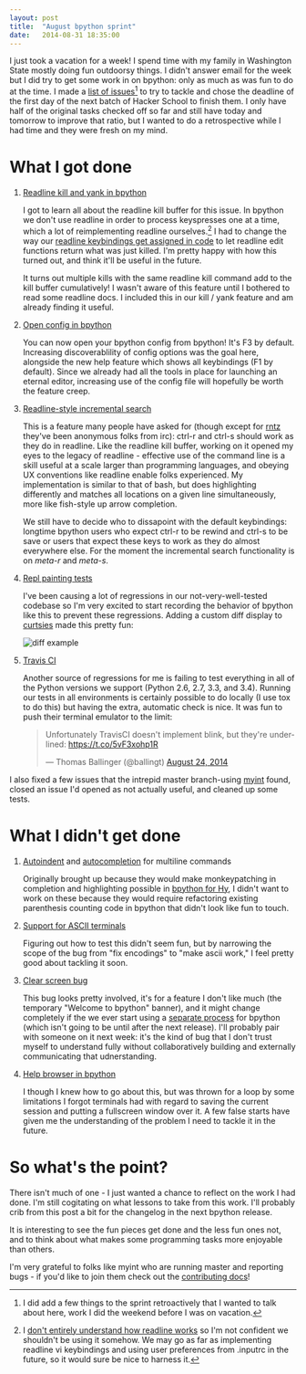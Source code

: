 ```yaml
---
layout: post
title:  "August bpython sprint"
date:   2014-08-31 18:35:00
---
```


I just took a vacation for a week! I spend time with my family in Washington
State mostly doing fun outdoorsy things.
I didn't answer email for the week but I did try to get some
work in on bpython: only as much as was fun to do at the time. I made a [list of 
issues](https://github.com/bpython/bpython/issues?q=milestone%3ATom-august-sprint)[^1]
to try to tackle and chose the deadline of the first day of the next batch of
Hacker School to finish them. I only have half of
the original tasks checked off so far and still have today and tomorrow to improve that ratio,
but I wanted to do a retrospective while I had time and they were fresh on my mind.

What I got done
===============

1. [Readline kill and yank in
   bpython](https://github.com/bpython/bpython/issues/344)

    I got to learn all about the readline kill buffer for this issue. In bpython
    we don't use readline in order to process keyspresses one at a time, which
    a lot of reimplementing readline ourselves.[^2] I had to change
    the way our [readline keybindings get assigned in
    code](https://github.com/bpython/bpython/blob/master/bpython/curtsiesfrontend/manual_readline.py)
    to let readline edit functions return what was just killed.
    I'm pretty happy with how this turned out, and think it'll be useful
    in the future.
    
    It turns out multiple kills with the same readline
    kill command add to the kill buffer cumulatively! I wasn't aware of this
    feature until I bothered to read some readline docs.
    I included this in our kill / yank feature and am already
    finding it useful.

2. [Open config in bpython](https://github.com/bpython/bpython/issues/354)

    You can now open your bpython config from bpython! It's F3 by default.
    Increasing discoverablility
    of config options was the goal here, alongside the new help
    feature which shows all keybindings (F1 by default).
    Since we already had all the tools in place for launching
    an eternal editor, increasing use of the config file will hopefully be worth
    the feature creep.

3. [Readline-style incremental
   search](https://github.com/bpython/bpython/issues/355)

   This is a feature many people have asked for (though except for
   [rntz](http://www.rntz.net/) they've been anonymous folks from
   irc): ctrl-r and ctrl-s should work as they do in readline.
   Like the readline kill buffer, working on it opened
   my eyes to the legacy of readline - effective use of the command line
   is a skill useful at a scale larger than programming languages, and
   obeying UX conventions like readline enable folks experienced.
   My implementation is similar to that of bash, but does highlighting
   differently and matches all locations on a given line simultaneously, more
   like fish-style up arrow completion.

   We still have to decide who to dissapoint with the default keybindings:
   longtime bpython users who
   expect ctrl-r to be rewind and ctrl-s to be save or users that expect
   these keys to work as they do almost everywhere else. For the moment
   the incremental search functionality is on *meta-r* and *meta-s*.

4. [Repl painting
   tests](https://github.com/bpython/bpython/commit/bd11ff7e8c7a180af911d3b1d40533c15ba6c4b6)

   I've been causing a lot of regressions in our not-very-well-tested codebase
   so I'm very excited to start recording the behavior of bpython like this
   to prevent these regressions. Adding a custom diff display to
   [curtsies](https://github.com/thomasballinger/curtsies) made this pretty
   fun:

   ![diff example](http://ballingt.com/assets/diff.gif)

5. [Travis CI](https://github.com/bpython/bpython/issues/358)

   Another source of regressions for me is failing to test everything in
   all of the Python versions we support (Python 2.6, 2.7, 3.3, and 3.4).
   Running our tests in all environments is certainly possible to do locally
   (I use tox to do this) but having the extra, automatic check is nice.
   It was fun to push their terminal emulator to the limit: 

   <blockquote class="twitter-tweet" lang="en"><p>Unfortunately TravisCI
   doesn&#39;t implement blink, but they&#39;re underlined: <a
   href="https://t.co/5vF3xohp1R">https://t.co/5vF3xohp1R</a></p>&mdash;
   Thomas Ballinger (@ballingt) <a
   href="https://twitter.com/ballingt/statuses/503377586559668224">August 24,
   2014</a></blockquote>
   <script async src="//platform.twitter.com/widgets.js"
   charset="utf-8"></script>

I also fixed a few issues that the intrepid master branch-using [myint](https://github.com/myint) found,
closed an issue I'd opened as not actually useful, and cleaned up some tests.

What I didn't get done
======================

1. [Autoindent](https://github.com/bpython/bpython/issues/331) and [autocompletion](https://github.com/bpython/bpython/issues/327) for multiline commands

   Originally brought up because they would make monkeypatching in completion
   and highlighting possible in [bpython for Hy](https://github.com/thomasballinger/bphython),
   I didn't want to work on these because they would require refactoring
   existing parenthesis counting code in bpython that didn't look like fun to
   touch.

2. [Support for ASCII terminals](https://github.com/bpython/bpython/issues/295)

   Figuring out how to test this didn't seem fun, but by narrowing the scope
   of the bug from "fix encodings" to "make ascii work," I feel pretty good
   about tackling it soon.

3. [Clear screen bug](https://github.com/bpython/bpython/issues/343)

   This bug looks pretty involved, it's for a feature I don't like much
   (the temporary "Welcome to bpython" banner), and it might change completely if
   the we ever start using a [separate process](https://github.com/bpython/bpython/issues/353)
   for bpython (which isn't going to be until after the next release).
   I'll probably pair with someone on it next week: it's the kind of bug
   that I don't trust myself to understand fully without collaboratively
   building and externally communicating that udnerstanding.

4. [Help browser in bpython](https://github.com/bpython/bpython/issues/294)

   I though I knew how to go about this, but was thrown for a loop by some
   limitations I forgot terminals had with regard to saving the current
   session and putting a fullscreen window over it. A few false starts have given me
   the understanding of the problem I need to tackle it in the future.

So what's the point?
====================

There isn't much of one - I just wanted a chance to reflect on the work I had
done. I'm still cogitating on what lessons to take from this work.
I'll probably crib from this post a bit for the changelog
in the next bpython release.

It is interesting to see the fun pieces get done
and the less fun ones not, and to think
about what makes some programming tasks more enjoyable than others.

I'm very grateful to folks like myint who are running master and reporting
bugs - if you'd like to join them check out the [contributing docs](http://docs.bpython-interpreter.org/contributing.html)!

[^1]: I did add a few things to the sprint retroactively that I wanted to talk
    about here, work I did the weekend before I was on vacation.

[^2]: I [don't entirely understand how readline works](https://github.com/bpython/bpython/issues/363)
    so I'm not confident we shouldn't be using it somehow.
    We may go as far as implementing readline vi keybindings and
    using user preferences from .inputrc in the future, so it would sure be nice to harness it.

